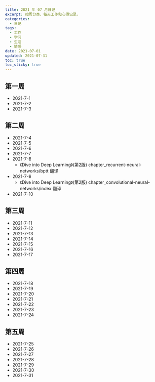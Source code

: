 ```yaml
---
title: 2021 年 07 月日记
excerpt: 按周分类，每天工作和心得记录。
categories:
  - 日记
tags:
  - 工作
  - 学习
  - 生活
  - 情感
date: 2021-07-01
updated: 2021-07-31
toc: true
toc_sticky: true
---
```


## 第一周

- 2021-7-1
- 2021-7-2
- 2021-7-3

## 第二周

- 2021-7-4
- 2021-7-5
- 2021-7-6
- 2021-7-7
- 2021-7-8
    - 《Dive into Deep Learning》(第2版) chapter_recurrent-neural-networks/bptt 翻译
- 2021-7-9
    - 《Dive into Deep Learning》(第2版) chapter_convolutional-neural-networks/index 翻译
- 2021-7-10

## 第三周

- 2021-7-11
- 2021-7-12
- 2021-7-13
- 2021-7-14
- 2021-7-15
- 2021-7-16
- 2021-7-17

## 第四周

- 2021-7-18
- 2021-7-19
- 2021-7-20
- 2021-7-21
- 2021-7-22
- 2021-7-23
- 2021-7-24

## 第五周

- 2021-7-25
- 2021-7-26
- 2021-7-27
- 2021-7-28
- 2021-7-29
- 2021-7-30
- 2021-7-31
